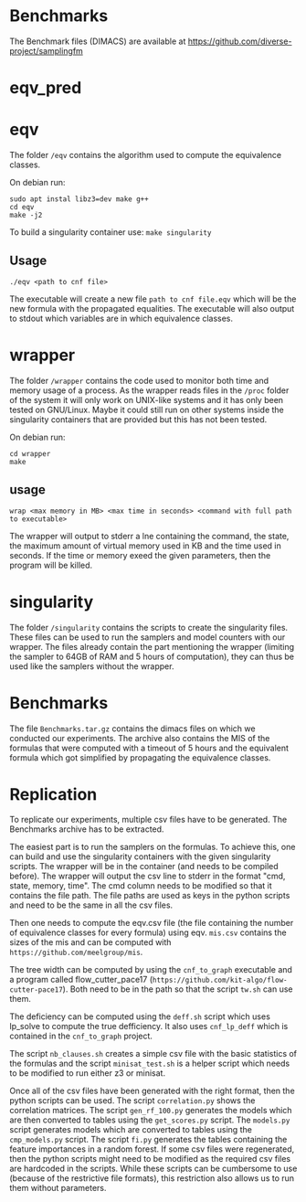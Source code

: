 # Benchmarks

The Benchmark files (DIMACS) are available at https://github.com/diverse-project/samplingfm

# eqv_pred

# eqv

The folder `/eqv` contains the algorithm used to compute the equivalence classes.

On debian run:
```
sudo apt instal libz3=dev make g++
cd eqv
make -j2
```

To build a singularity container use:
```make singularity```

## Usage

```./eqv <path to cnf file>```

The executable will create a new file `path to cnf file.eqv` which will be the new formula
with the propagated equalities. The executable will also output to stdout
which variables are in which equivalence classes.

# wrapper

The folder `/wrapper` contains the code used to monitor both time and memory usage
of a process. As the wrapper reads files in the `/proc` folder of the system
it will only work on UNIX-like systems and it has only been tested on GNU/Linux.
Maybe it could still run on other systems inside the singularity containers
that are provided but this has not been tested.

On debian run:
```
cd wrapper
make
```

## usage

```wrap <max memory in MB> <max time in seconds> <command with full path to executable>```

The wrapper will output to stderr a lne containing the command, the state,
the maximum amount of virtual memory used in KB and the time used in seconds.
If the time or memory exeed the given parameters, then the program will be killed.

# singularity

The folder `/singularity` contains the scripts to create the singularity files.
These files can be used to run the samplers and model counters with our wrapper.
The files already contain the part mentioning the wrapper (limiting the sampler
to 64GB of RAM and 5 hours of computation), they can thus be used like the
samplers without the wrapper.

# Benchmarks

The file `Benchmarks.tar.gz` contains the dimacs files on which we conducted our experiments.
The archive also contains the MIS of the formulas that were computed with a timeout
of 5 hours and the equivalent formula which got simplified by propagating the equivalence
classes.

# Replication

To replicate our experiments, multiple csv files have to be generated.
The Benchmarks archive has to be extracted.

The easiest part is to run the samplers on the formulas. To achieve this,
one can build and use the singularity containers with the given singularity scripts.
The wrapper will be in the container (and needs to be compiled before).
The wrapper will output the csv line to stderr in the format "cmd, state, memory, time".
The cmd column needs to be modified so that it contains the file path.
The file paths are used as keys in the python scripts and need to be the same
in all the csv files.

Then one needs to compute the eqv.csv file (the file containing the number
of equivalence classes for every formula) using eqv. `mis.csv` contains the sizes
of the mis and can be computed with `https://github.com/meelgroup/mis`.

The tree width can be computed by using the `cnf_to_graph` executable
and a program called flow_cutter_pace17 (`https://github.com/kit-algo/flow-cutter-pace17`).
Both need to be in the path so that the script `tw.sh` can use them.

The deficiency can be computed using the `deff.sh` script which uses lp_solve
to compute the true defficiency. It also uses `cnf_lp_deff` which is contained
in the `cnf_to_graph` project.

The script `nb_clauses.sh` creates a simple csv file with the basic statistics of
the formulas and the script `minisat_test.sh` is a helper script which
needs to be modified to run either z3 or minisat.

Once all of the csv files have been generated with the right format,
then the python scripts can be used. The script `correlation.py` shows
the correlation matrices. The script `gen_rf_100.py` generates the models
which are then converted to tables using the `get_scores.py` script.
The `models.py` script generates models which are converted to
tables using the `cmp_models.py` script.
The script `fi.py` generates the tables containing the feature importances
in a random forest.
If some csv files were regenerated, then the python scripts might need
to be modified as the required csv files are hardcoded in the scripts.
While these scripts can be cumbersome to use (because of the restrictive file formats),
this restriction also allows us to run them without parameters.
